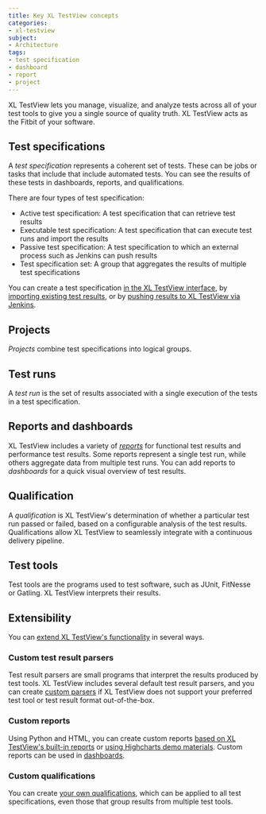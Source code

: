 ```yaml
---
title: Key XL TestView concepts
categories:
- xl-testview
subject:
- Architecture
tags:
- test specification
- dashboard
- report
- project
---
```


XL TestView lets you manage, visualize, and analyze tests across all of your test tools to give you a single source of quality truth. XL TestView acts as the Fitbit of your software.

## Test specifications

A *test specification* represents a coherent set of tests. These can be jobs or tasks that include  that include automated tests. You can see the results of these tests in dashboards, reports, and qualifications.

There are four types of test specification:

* Active test specification: A test specification that can retrieve test results
* Executable test specification: A test specification that can execute test runs and import the results
* Passive test specification: A test specification to which an external process such as Jenkins can push results
* Test specification set: A group that aggregates the results of multiple test specifications

You can create a test specification [in the XL TestView interface](/xl-testview/how-to/create-a-test-specification.html), by [importing existing test results](/xl-testview/how-to/import-test-results.html), or by [pushing results to XL TestView via Jenkins](/xl-testview/how-to/connect-to-a-jenkins-job.html).

## Projects

*Projects* combine test specifications into logical groups. 

## Test runs

A *test run* is the set of results associated with a single execution of the tests in a test specification.

## Reports and dashboards

XL TestView includes a variety of [*reports*](/xl-testview/concept/reports.html) for functional test results and performance test results. Some reports represent a single test run, while others aggregate data from multiple test runs. You can add reports to *dashboards* for a quick visual overview of test results.

## Qualification

A *qualification* is XL TestView's determination of whether a particular test run passed or failed, based on a configurable analysis of the test results. Qualifications allow XL TestView to seamlessly integrate with a continuous delivery pipeline.

## Test tools

Test tools are the programs used to test software, such as JUnit, FitNesse or Gatling. XL TestView interprets their results.

## Extensibility

You can [extend XL TestView's functionality](/xl-testview/how-to/extending.html) in several ways.

### Custom test result parsers

Test result parsers are small programs that interpret the results produced by test tools. XL TestView includes several default test result parsers, and you can create [custom parsers](/xl-testview/how-to/create-a-custom-test-results-parser.html) if XL TestView does not support your preferred test tool or test result format out-of-the-box.

### Custom reports

Using Python and HTML, you can create custom reports [based on XL TestView's built-in reports](/xl-testview/how-to/create-a-custom-report.html) or [using Highcharts demo materials](/xl-testview/how-to/create-a-custom-report-using-highcharts-demos.html). Custom reports can be used in [dashboards](/xl-testview/how-to/create-a-dashboard.html).

### Custom qualifications

You can create [your own qualifications](/xl-testview/how-to/create-a-custom-qualification.html), which can be applied to all test specifications, even those that group results from multiple test tools. 
